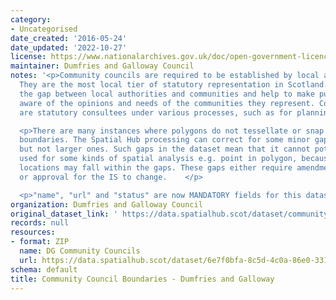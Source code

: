 ```yaml
---
category:
- Uncategorised
date_created: '2016-05-24'
date_updated: '2022-10-27'
license: https://www.nationalarchives.gov.uk/doc/open-government-licence/version/3/
maintainer: Dumfries and Galloway Council
notes: '<p>Community councils are required to be established by local authorities.
  They are the most local tier of statutory representation in Scotland. They bridge
  the gap between local authorities and communities and help to make public bodies
  aware of the opinions and needs of the communities they represent. Community councils
  are statutory consultees under various processes, such as for planning applications.</p>

  <p>There are many instances where polygons do not tessellate or snap to local authority
  boundaries. The Spatial Hub processing can correct for some minor gap errors (&lt;5m)
  but not larger ones. Such gaps in the dataset mean that it cannot potentially be
  used for some kinds of spatial analysis e.g. point in polygon, because some point
  locations may fall within the gaps. These gaps either require amendment at source
  or approval for the IS to change.    </p>

  <p>"name", "url" and "status" are now MANDATORY fields for this dataset.                                                                                                                                                                                                                                                                                                                                                                                                                                                                                                                                                                                                                                                                                                                                                                                                                                                                                                                                                                                                                                                                                                                                                                                                                                                                                                                                                                                                                                                                                                                                                                                                                           </p>'
organization: Dumfries and Galloway Council
original_dataset_link: ' https://data.spatialhub.scot/dataset/community_council_boundaries-dg'
records: null
resources:
- format: ZIP
  name: DG Community Councils
  url: https://data.spatialhub.scot/dataset/6e7f0bfa-8c5d-4c0a-86e0-33122d74ea01/resource/2c56dc1d-f0f4-41bb-a1f5-310dc6df435a/download/dg_community_councils12843921_polygon.zip
schema: default
title: Community Council Boundaries - Dumfries and Galloway
---
```

